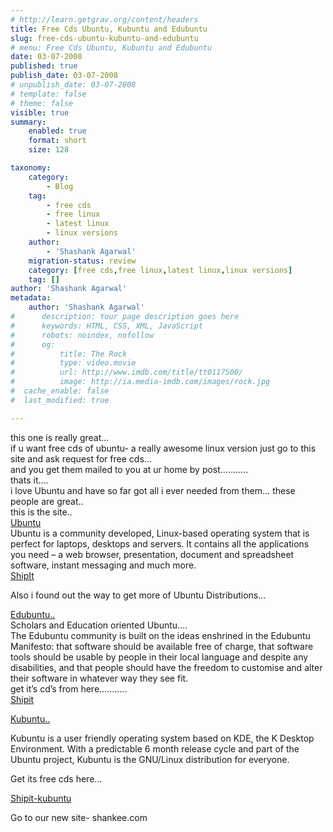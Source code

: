 ```yaml
---
# http://learn.getgrav.org/content/headers
title: Free Cds Ubuntu, Kubuntu and Edubuntu
slug: free-cds-ubuntu-kubuntu-and-edubuntu
# menu: Free Cds Ubuntu, Kubuntu and Edubuntu
date: 03-07-2008
published: true
publish_date: 03-07-2008
# unpublish_date: 03-07-2008
# template: false
# theme: false
visible: true
summary:
    enabled: true
    format: short
    size: 128

taxonomy:
    category:
        - Blog
    tag:
        - free cds
        - free linux
        - latest linux
        - linux versions
    author:
        - 'Shashank Agarwal'
    migration-status: review
    category: [free cds,free linux,latest linux,linux versions]
    tag: []
author: 'Shashank Agarwal'
metadata:
    author: 'Shashank Agarwal'
#      description: Your page description goes here
#      keywords: HTML, CSS, XML, JavaScript
#      robots: noindex, nofollow
#      og:
#          title: The Rock
#          type: video.movie
#          url: http://www.imdb.com/title/tt0117500/
#          image: http://ia.media-imdb.com/images/rock.jpg
#  cache_enable: false
#  last_modified: true

---
```


this one is really great…  
if u want free cds of ubuntu- a really awesome linux version just go to this site and ask request for free cds…  
and you get them mailed to you at ur home by post………..  
thats it….  
i love Ubuntu and have so far got all i ever needed from them… these people are great..  
this is the site..  
[Ubuntu](http://www.ubuntu.com/)  
Ubuntu is a community developed, Linux-based operating system that is perfect for laptops, desktops and servers. It contains all the applications you need – a web browser, presentation, document and spreadsheet software, instant messaging and much more.  
[ShipIt](http://shipit.ubuntu.com/)

Also i found out the way to get more of Ubuntu Distributions…

[Edubuntu..](http://www.edubuntu.org/)  
Scholars and Education oriented Ubuntu….  
The Edubuntu community is built on the ideas enshrined in the Edubuntu Manifesto: that software should be available free of charge, that software tools should be usable by people in their local language and despite any disabilities, and that people should have the freedom to customise and alter their software in whatever way they see fit.  
get it’s cd’s from here………..[  
Shipit](https://shipit.edubuntu.org/)

[Kubuntu..](http://www.kubuntu.org/)

Kubuntu is a user friendly operating system based on KDE, the K Desktop Environment. With a predictable 6 month release cycle and part of the Ubuntu project, Kubuntu is the GNU/Linux distribution for everyone.

Get its free cds here…

[Shipit-kubuntu](https://shipit.kubuntu.org/)

Go to our new site- shankee.com
